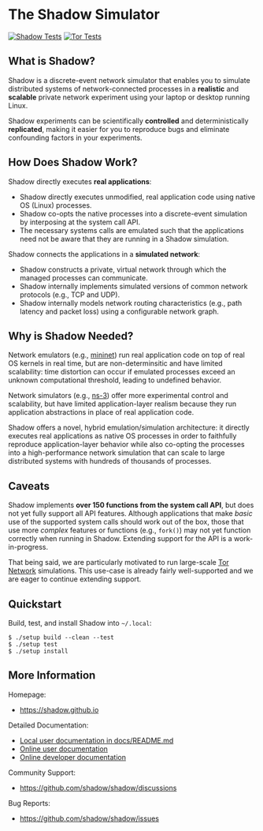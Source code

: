 # The Shadow Simulator

[![Shadow Tests](https://github.com/shadow/shadow/actions/workflows/run_tests.yml/badge.svg?branch=main&event=push)](https://github.com/shadow/shadow/actions/workflows/run_tests.yml?query=branch:main+event:push)
[![Tor Tests](https://github.com/shadow/shadow/actions/workflows/run_tor.yml/badge.svg?branch=main&event=push)](https://github.com/shadow/shadow/actions/workflows/run_tor.yml?query=branch:main+event:push)

## What is Shadow?

Shadow is a discrete-event network simulator that enables you to simulate
distributed systems of network-connected processes in a **realistic** and
**scalable** private network experiment using your laptop or desktop running
Linux.

Shadow experiments can be scientifically **controlled** and deterministically
**replicated**, making it easier for you to reproduce bugs and eliminate
confounding factors in your experiments.

## How Does Shadow Work?

Shadow directly executes **real applications**:

- Shadow directly executes unmodified, real application code using native OS
  (Linux) processes.
- Shadow co-opts the native processes into a discrete-event simulation by
  interposing at the system call API.
- The necessary systems calls are emulated such that the applications need not
  be aware that they are running in a Shadow simulation.

Shadow connects the applications in a **simulated network**:

- Shadow constructs a private, virtual network through which the managed
  processes can communicate.
- Shadow internally implements simulated versions of common network protocols
  (e.g., TCP and UDP).
- Shadow internally models network routing characteristics (e.g., path latency
  and packet loss) using a configurable network graph.

## Why is Shadow Needed?

Network emulators (e.g., [mininet](http://mininet.org)) run real application
code on top of real OS kernels in real time, but are non-determinsitic and have
limited scalability: time distortion can occur if emulated processes exceed an
unknown computational threshold, leading to undefined behavior.

Network simulators (e.g., [ns-3](https://www.nsnam.org)) offer more experimental
control and scalability, but have limited application-layer realism because they
run application abstractions in place of real application code.

Shadow offers a novel, hybrid emulation/simulation architecture: it directly
executes real applications as native OS processes in order to faithfully
reproduce application-layer behavior while also co-opting the processes into a
high-performance network simulation that can scale to large distributed systems
with hundreds of thousands of processes.

## Caveats

Shadow implements **over 150 functions from the system call API**, but does not
yet fully support all API features. Although applications that make _basic_ use
of the supported system calls should work out of the box, those that use more
_complex_ features or functions (e.g., `fork()`) may not yet function correctly
when running in Shadow. Extending support for the API is a work-in-progress.

That being said, we are particularly motivated to run large-scale [Tor
Network](https://www.torproject.org) simulations. This use-case is already
fairly well-supported and we are eager to continue extending support.

## Quickstart

Build, test, and install Shadow into `~/.local`:
```
$ ./setup build --clean --test
$ ./setup test
$ ./setup install
```

## More Information

Homepage:
  + https://shadow.github.io

Detailed Documentation:
  + [Local user documentation in docs/README.md](docs/README.md)
  + [Online user documentation](https://shadow.github.io/docs/guide)
  + [Online developer documentation](https://shadow.github.io/docs/rust)

Community Support:
  + https://github.com/shadow/shadow/discussions

Bug Reports:
  + https://github.com/shadow/shadow/issues
